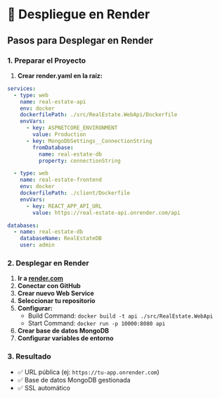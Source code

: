 # 🚀 Despliegue en Render

## Pasos para Desplegar en Render

### 1. Preparar el Proyecto

1. **Crear render.yaml en la raíz:**

```yaml
services:
  - type: web
    name: real-estate-api
    env: docker
    dockerfilePath: ./src/RealEstate.WebApi/Dockerfile
    envVars:
      - key: ASPNETCORE_ENVIRONMENT
        value: Production
      - key: MongoDbSettings__ConnectionString
        fromDatabase:
          name: real-estate-db
          property: connectionString

  - type: web
    name: real-estate-frontend
    env: docker
    dockerfilePath: ./client/Dockerfile
    envVars:
      - key: REACT_APP_API_URL
        value: https://real-estate-api.onrender.com/api

databases:
  - name: real-estate-db
    databaseName: RealEstateDB
    user: admin
```

### 2. Desplegar en Render

1. **Ir a [render.com](https://render.com)**
2. **Conectar con GitHub**
3. **Crear nuevo Web Service**
4. **Seleccionar tu repositorio**
5. **Configurar:**
   - Build Command: `docker build -t api ./src/RealEstate.WebApi`
   - Start Command: `docker run -p 10000:8080 api`
6. **Crear base de datos MongoDB**
7. **Configurar variables de entorno**

### 3. Resultado

- ✅ URL pública (ej: `https://tu-app.onrender.com`)
- ✅ Base de datos MongoDB gestionada
- ✅ SSL automático
